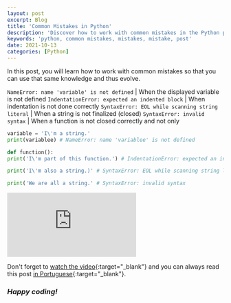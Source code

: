 ```yaml
---
layout: post
excerpt: Blog
title: 'Common Mistakes in Python'
description: 'Discover how to work with common mistakes in the Python programming language. Get answers to your questions with the theory and examples presented.'
keywords: 'python, common mistakes, mistakes, mistake, post'
date: 2021-10-13
categories: [Python]
---
```


In this post, you will learn how to work with common mistakes so that you can use that same knowledge and thus evolve.

`NameError: name 'variable' is not defined` | When the displayed variable is not defined
`IndentationError: expected an indented block` | When indentation is not done correctly
`SyntaxError: EOL while scanning string literal` | When a string is not finalized (closed)
`SyntaxError: invalid syntax` | When a function is not closed correctly and not only

```python
variable = 'I\'m a string.'
print(variablee) # NameError: name 'variablee' is not defined

def function():
print('I\'m part of this function.') # IndentationError: expected an indented block

print('I\'m also a string.)' # SyntaxError: EOL while scanning string literal

print('We are all a string.' # SyntaxError: invalid syntax
```

<div class="video-container">
  <iframe src="https://www.youtube.com/embed/k9s22aFgo9s" frameborder="0" allowfullscreen></iframe>
</div>

Don't forget to [watch the video](https://youtu.be/k9s22aFgo9s){:target="\_blank"} and you can always read this post [in Portuguese](https://caffeinealgorithm.com/blog/20211013/erros-comuns-em-python/){:target="\_blank"}.

### _Happy coding!_
